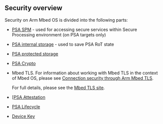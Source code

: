 ## Security overview

Security on Arm Mbed OS is divided into the following parts:

- [PSA SPM](./spm.md) - used for accessing secure services within Secure Processing environment (on PSA targets only)

- [PSA internal storage](../storage/psa_internal_storage.md) - used to save PSA RoT state

- [PSA protected storage](../storage/psa_protected_storage.md)

- [PSA Crypto](psa_crypto.md) 

- Mbed TLS. For information about working with Mbed TLS in the context of Mbed OS, please see [Connection security through Arm Mbed TLS](../apis/tls.html).

    For full details, please see the [Mbed TLS site](https://tls.mbed.org/).

- [[PSA Attestation](psa_attestation.md)

- [PSA Lifecycle](./lifecycle/psa_lifecycle.md)

- [Device Key](./DeviceKey.md)
